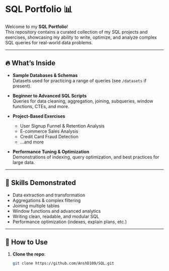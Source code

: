 # SQL Portfolio 📊

Welcome to my **SQL Portfolio**!  
This repository contains a curated collection of my SQL projects and exercises, showcasing my ability to write, optimize, and analyze complex SQL queries for real-world data problems.

---

## 🔥 What’s Inside

- **Sample Databases & Schemas**  
  Datasets used for practicing a range of queries (see `/datasets` if present).

- **Beginner to Advanced SQL Scripts**  
  Queries for data cleaning, aggregation, joining, subqueries, window functions, CTEs, and more.

- **Project-Based Exercises**  
  - User Signup Funnel & Retention Analysis  
  - E-commerce Sales Analysis  
  - Credit Card Fraud Detection  
  - ...and more

- **Performance Tuning & Optimization**  
  Demonstrations of indexing, query optimization, and best practices for large data.

---

## 🧠 Skills Demonstrated

- Data extraction and transformation  
- Aggregations & complex filtering  
- Joining multiple tables  
- Window functions and advanced analytics  
- Writing clean, readable, and modular SQL  
- Performance optimization (indexes, explain plans, etc.)

---

## 🚀 How to Use

1. **Clone the repo**:
   ```bash
   git clone https://github.com/AnshD109/SQL.git
